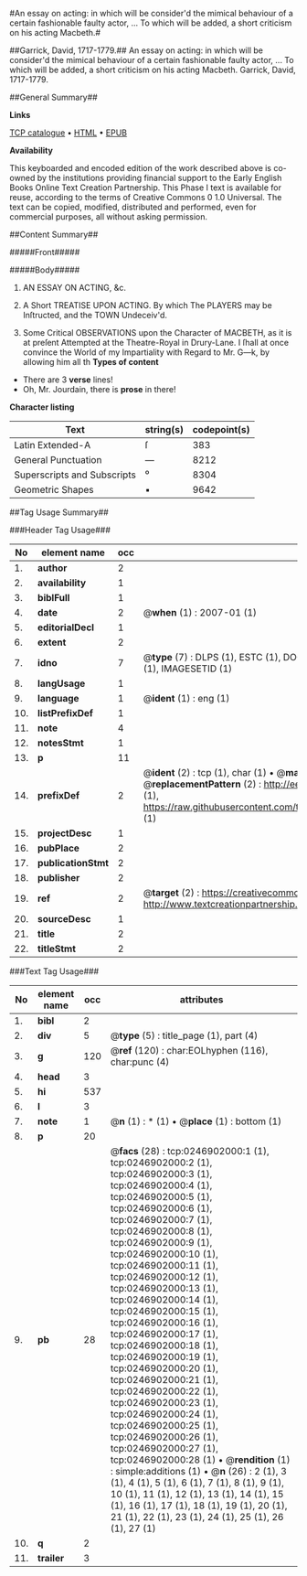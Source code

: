 #An essay on acting: in which will be consider'd the mimical behaviour of a certain fashionable faulty actor, ... To which will be added, a short criticism on his acting Macbeth.#

##Garrick, David, 1717-1779.##
An essay on acting: in which will be consider'd the mimical behaviour of a certain fashionable faulty actor, ... To which will be added, a short criticism on his acting Macbeth.
Garrick, David, 1717-1779.

##General Summary##

**Links**

[TCP catalogue](http://www.ota.ox.ac.uk/tcp/)  • 
[HTML](http://tei.it.ox.ac.uk/tcp/Texts-HTML/free/004/004809594.html)  • 
[EPUB](http://tei.it.ox.ac.uk/tcp/Texts-EPUB/free/004/004809594.epub)

**Availability**

This keyboarded and encoded edition of the
	       work described above is co-owned by the institutions
	       providing financial support to the Early English Books
	       Online Text Creation Partnership. This Phase I text is
	       available for reuse, according to the terms of Creative
	       Commons 0 1.0 Universal. The text can be copied,
	       modified, distributed and performed, even for
	       commercial purposes, all without asking permission.


##Content Summary##

#####Front#####

#####Body#####

1. AN ESSAY ON ACTING, &c.

1. A Short TREATISE UPON ACTING. By which The PLAYERS may be Inſtructed, and the TOWN Undeceiv'd.

1. Some Critical OBSERVATIONS upon the Character of MACBETH, as it is at preſent Attempted at the Theatre-Royal in Drury-Lane.
I ſhall at once convince the World of my Impartiality with Regard to Mr. G—k, by allowing him all th
**Types of content**

  * There are 3 **verse** lines!
  * Oh, Mr. Jourdain, there is **prose** in there!

**Character listing**


|Text|string(s)|codepoint(s)|
|---|---|---|
|Latin Extended-A|ſ|383|
|General Punctuation|—|8212|
|Superscripts             and Subscripts|⁰|8304|
|Geometric Shapes|▪|9642|

##Tag Usage Summary##

###Header Tag Usage###

|No|element name|occ|attributes|
|---|---|---|---|
|1.|__author__|2||
|2.|__availability__|1||
|3.|__biblFull__|1||
|4.|__date__|2| @__when__ (1) : 2007-01 (1)|
|5.|__editorialDecl__|1||
|6.|__extent__|2||
|7.|__idno__|7| @__type__ (7) : DLPS (1), ESTC (1), DOCNO (1), TCP (1), GALEDOCNO (1), CONTENTSET (1), IMAGESETID (1)|
|8.|__langUsage__|1||
|9.|__language__|1| @__ident__ (1) : eng (1)|
|10.|__listPrefixDef__|1||
|11.|__note__|4||
|12.|__notesStmt__|1||
|13.|__p__|11||
|14.|__prefixDef__|2| @__ident__ (2) : tcp (1), char (1)  •  @__matchPattern__ (2) : ([0-9\-]+):([0-9IVX]+) (1), (.+) (1)  •  @__replacementPattern__ (2) : http://eebo.chadwyck.com/downloadtiff?vid=$1&page=$2 (1), https://raw.githubusercontent.com/textcreationpartnership/Texts/master/tcpchars.xml#$1 (1)|
|15.|__projectDesc__|1||
|16.|__pubPlace__|2||
|17.|__publicationStmt__|2||
|18.|__publisher__|2||
|19.|__ref__|2| @__target__ (2) : https://creativecommons.org/publicdomain/zero/1.0/ (1), http://www.textcreationpartnership.org/docs/. (1)|
|20.|__sourceDesc__|1||
|21.|__title__|2||
|22.|__titleStmt__|2||


###Text Tag Usage###

|No|element name|occ|attributes|
|---|---|---|---|
|1.|__bibl__|2||
|2.|__div__|5| @__type__ (5) : title_page (1), part (4)|
|3.|__g__|120| @__ref__ (120) : char:EOLhyphen (116), char:punc (4)|
|4.|__head__|3||
|5.|__hi__|537||
|6.|__l__|3||
|7.|__note__|1| @__n__ (1) : * (1)  •  @__place__ (1) : bottom (1)|
|8.|__p__|20||
|9.|__pb__|28| @__facs__ (28) : tcp:0246902000:1 (1), tcp:0246902000:2 (1), tcp:0246902000:3 (1), tcp:0246902000:4 (1), tcp:0246902000:5 (1), tcp:0246902000:6 (1), tcp:0246902000:7 (1), tcp:0246902000:8 (1), tcp:0246902000:9 (1), tcp:0246902000:10 (1), tcp:0246902000:11 (1), tcp:0246902000:12 (1), tcp:0246902000:13 (1), tcp:0246902000:14 (1), tcp:0246902000:15 (1), tcp:0246902000:16 (1), tcp:0246902000:17 (1), tcp:0246902000:18 (1), tcp:0246902000:19 (1), tcp:0246902000:20 (1), tcp:0246902000:21 (1), tcp:0246902000:22 (1), tcp:0246902000:23 (1), tcp:0246902000:24 (1), tcp:0246902000:25 (1), tcp:0246902000:26 (1), tcp:0246902000:27 (1), tcp:0246902000:28 (1)  •  @__rendition__ (1) : simple:additions (1)  •  @__n__ (26) : 2 (1), 3 (1), 4 (1), 5 (1), 6 (1), 7 (1), 8 (1), 9 (1), 10 (1), 11 (1), 12 (1), 13 (1), 14 (1), 15 (1), 16 (1), 17 (1), 18 (1), 19 (1), 20 (1), 21 (1), 22 (1), 23 (1), 24 (1), 25 (1), 26 (1), 27 (1)|
|10.|__q__|2||
|11.|__trailer__|3||
